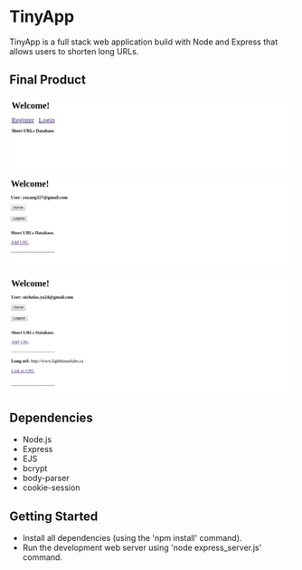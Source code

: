 # TinyApp

TinyApp is a full stack web application build with Node and Express that allows users to shorten long URLs.

## Final Product

!["screenshot description"](https://github.com/nicholasyyu/TinyApp/blob/master/docs/home.png?raw=true)

!["screenshot description"](https://github.com/nicholasyyu/TinyApp/blob/master/docs/user1-home.png?raw=true)

!["screenshot description"](https://github.com/nicholasyyu/TinyApp/blob/master/docs/user2-home.png?raw=true)

## Dependencies

- Node.js
- Express
- EJS
- bcrypt
- body-parser
- cookie-session

## Getting Started

- Install all dependencies (using the 'npm install' command).
- Run the development web server using 'node express_server.js' command.